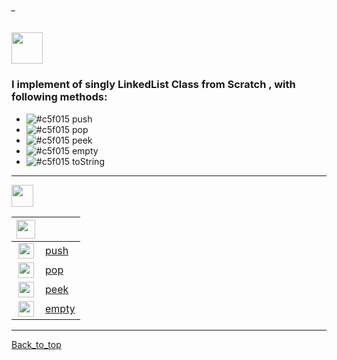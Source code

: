 ###### _
<img src="https://img.shields.io/badge/-%20Stack Data Structure%20-brightgreen" height=50px>


### I implement of singly LinkedList Class from Scratch , with following methods:

- ![#c5f015](https://via.placeholder.com/10/c5f015/000000?text=+) push
- ![#c5f015](https://via.placeholder.com/10/c5f015/000000?text=+) pop
- ![#c5f015](https://via.placeholder.com/10/c5f015/000000?text=+) peek
- ![#c5f015](https://via.placeholder.com/10/c5f015/000000?text=+) empty
- ![#c5f015](https://via.placeholder.com/10/c5f015/000000?text=+) toString
 

------------------------------------------------------------------------------------------------------------------------------------

<img src="https://img.shields.io/badge/-Runtime Complexity%20-blue" height=35px>

|  <img src="https://img.shields.io/badge/-O(x)%20-blue" height=30px>  |             |
|:-----:|:------------------------------| 
| <img src="https://img.shields.io/badge/-O(n)%20-orange" height=25px> |[push]()   | 
| <img src="https://img.shields.io/badge/-O(1)%20-orange" height=25px>  |[pop]()  |   
| <img src="https://img.shields.io/badge/-O(n)%20-orange" height=25px>  |[peek]()  |  
| <img src="https://img.shields.io/badge/-O(1)%20-orange" height=25px>  |[empty]() |   

------------------------------------------------------------------------------------------------------------------------------------



[Back_to_top](#_)

